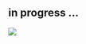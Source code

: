 in progress ...
---
![](https://travis-ci.org/heytitle/thesis-designing-recurrent-neural-networks-for-explainability.svg?branch=master)